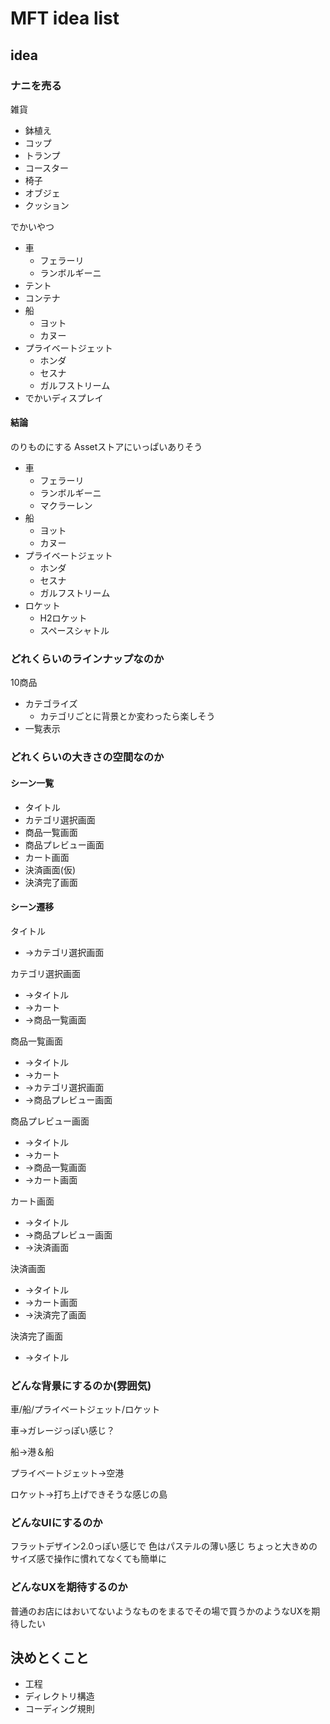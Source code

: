 # MFT idea list
## idea
### ナニを売る
雑貨
* 鉢植え
* コップ
* トランプ
* コースター
* 椅子
* オブジェ
* クッション

でかいやつ
* 車
    * フェラーリ
    * ランボルギーニ
* テント
* コンテナ
* 船
    * ヨット
    * カヌー
* プライベートジェット
    * ホンダ
    * セスナ
    * ガルフストリーム
* でかいディスプレイ

#### 結論
のりものにする
Assetストアにいっぱいありそう
* 車
    * フェラーリ
    * ランボルギーニ
    * マクラーレン
* 船
    * ヨット
    * カヌー
* プライベートジェット
    * ホンダ
    * セスナ
    * ガルフストリーム
* ロケット
    * H2ロケット
    * スペースシャトル
### どれくらいのラインナップなのか
10商品
* カテゴライズ
    * カテゴリごとに背景とか変わったら楽しそう
* 一覧表示

### どれくらいの大きさの空間なのか
#### シーン一覧
* タイトル
* カテゴリ選択画面
* 商品一覧画面
* 商品プレビュー画面
* カート画面
* 決済画面(仮)
* 決済完了画面
#### シーン遷移
タイトル
* →カテゴリ選択画面

カテゴリ選択画面
* →タイトル
* →カート
* →商品一覧画面

商品一覧画面
* →タイトル
* →カート
* →カテゴリ選択画面
* →商品プレビュー画面

商品プレビュー画面
* →タイトル
* →カート
* →商品一覧画面
* →カート画面

カート画面
* →タイトル
* →商品プレビュー画面
* →決済画面

決済画面
* →タイトル
* →カート画面
* →決済完了画面

決済完了画面
* →タイトル

### どんな背景にするのか(雰囲気)
車/船/プライベートジェット/ロケット

車→ガレージっぽい感じ？

船→港＆船

プライベートジェット→空港

ロケット→打ち上げできそうな感じの島
### どんなUIにするのか
フラットデザイン2.0っぽい感じで
色はパステルの薄い感じ
ちょっと大きめのサイズ感で操作に慣れてなくても簡単に
### どんなUXを期待するのか
普通のお店にはおいてないようなものをまるでその場で買うかのようなUXを期待したい
## 決めとくこと
* 工程
* ディレクトリ構造
* コーディング規則
